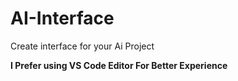 # AI-Interface
Create interface for your Ai Project

**I Prefer using VS Code Editor For Better Experience**
